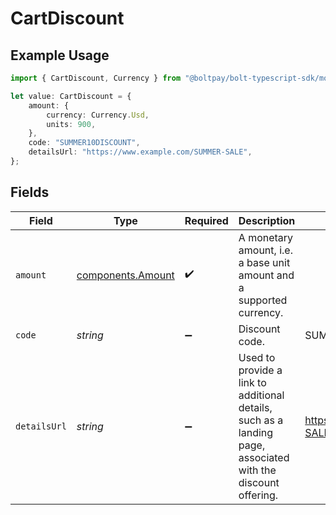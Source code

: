 # CartDiscount

## Example Usage

```typescript
import { CartDiscount, Currency } from "@boltpay/bolt-typescript-sdk/models/components";

let value: CartDiscount = {
    amount: {
        currency: Currency.Usd,
        units: 900,
    },
    code: "SUMMER10DISCOUNT",
    detailsUrl: "https://www.example.com/SUMMER-SALE",
};
```

## Fields

| Field                                                                                                        | Type                                                                                                         | Required                                                                                                     | Description                                                                                                  | Example                                                                                                      |
| ------------------------------------------------------------------------------------------------------------ | ------------------------------------------------------------------------------------------------------------ | ------------------------------------------------------------------------------------------------------------ | ------------------------------------------------------------------------------------------------------------ | ------------------------------------------------------------------------------------------------------------ |
| `amount`                                                                                                     | [components.Amount](../../models/components/amount.md)                                                       | :heavy_check_mark:                                                                                           | A monetary amount, i.e. a base unit amount and a supported currency.                                         |                                                                                                              |
| `code`                                                                                                       | *string*                                                                                                     | :heavy_minus_sign:                                                                                           | Discount code.                                                                                               | SUMMER10DISCOUNT                                                                                             |
| `detailsUrl`                                                                                                 | *string*                                                                                                     | :heavy_minus_sign:                                                                                           | Used to provide a link to additional details, such as a landing page, associated with the discount offering. | https://www.example.com/SUMMER-SALE                                                                          |